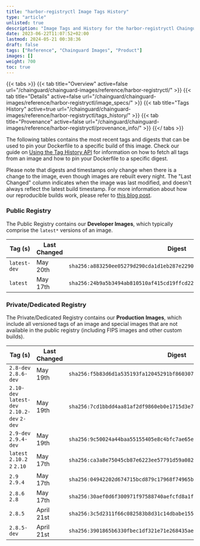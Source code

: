 ```yaml
---
title: "harbor-registryctl Image Tags History"
type: "article"
unlisted: true
description: "Image Tags and History for the harbor-registryctl Chainguard Image"
date: 2023-06-22T11:07:52+02:00
lastmod: 2024-05-21 00:38:36
draft: false
tags: ["Reference", "Chainguard Images", "Product"]
images: []
weight: 700
toc: true
---
```


{{< tabs >}}
{{< tab title="Overview" active=false url="/chainguard/chainguard-images/reference/harbor-registryctl/" >}}
{{< tab title="Details" active=false url="/chainguard/chainguard-images/reference/harbor-registryctl/image_specs/" >}}
{{< tab title="Tags History" active=true url="/chainguard/chainguard-images/reference/harbor-registryctl/tags_history/" >}}
{{< tab title="Provenance" active=false url="/chainguard/chainguard-images/reference/harbor-registryctl/provenance_info/" >}}
{{</ tabs >}}

The following tables contains the most recent tags and digests that can be used to pin your Dockerfile to a specific build of this image. Check our guide on [Using the Tag History API](/chainguard/chainguard-images/using-the-tag-history-api/) for information on how to fetch all tags from an image and how to pin your Dockerfile to a specific digest.

Please note that digests and timestamps only change when there is a change to the image, even though images are rebuilt every night. The "Last Changed" column indicates when the image was last modified, and doesn't always reflect the latest build timestamp. For more information about how our reproducible builds work, please refer to [this blog post](https://www.chainguard.dev/unchained/reproducing-chainguards-reproducible-image-builds).

### Public Registry
The Public Registry contains our **Developer Images**, which typically comprise the `latest*` versions of an image.

| Tag (s)       | Last Changed | Digest                                                                    |
|---------------|--------------|---------------------------------------------------------------------------|
|  `latest-dev` | May 20th     | `sha256:a883250ee05279d290cda1d1eb287e2290f6b0acf96ffa653d6c8413ac213e49` |
|  `latest`     | May 17th     | `sha256:24b9a5b3494ab810510af415cd19ffcd22e6c537e336ab698b3e26ad3dc64fb7` |


### Private/Dedicated Registry
The Private/Dedicated Registry contains our **Production Images**, which include all versioned tags of an image and special images that are not available in the public registry (including FIPS images and other custom builds).

| Tag (s)                                       | Last Changed | Digest                                                                    |
|-----------------------------------------------|--------------|---------------------------------------------------------------------------|
|  `2.8-dev` `2.8.6-dev`                        | May 19th     | `sha256:f5b83d6d1a535193fa12045291bf860307346f29a2d98040797e13562d9e7933` |
|  `2.10-dev` `latest-dev` `2.10.2-dev` `2-dev` | May 19th     | `sha256:7cd1bbdd4aa81af2df9860eb0e1715d3e7fade682573c3c58d7fe402e3bcab6a` |
|  `2.9-dev` `2.9.4-dev`                        | May 19th     | `sha256:9c50024a44baa55155405e8c4bfc7ae65ebbe4c2267f1c17bc03b95974975a5f` |
|  `latest` `2.10.2` `2` `2.10`                 | May 17th     | `sha256:ca3a8e75045cb87e6223ee57791d59a0827acc776dd7668bf1c63e54103ae17f` |
|  `2.9` `2.9.4`                                | May 17th     | `sha256:04942202d674715bcd879c17968f74965ba4f2786bfa0d02c9b2ef1e74fc5256` |
|  `2.8.6` `2.8`                                | May 17th     | `sha256:30aef0d6f300971f97588740aefcfd8a1f9fa985c7ae977792321e4fda9ea723` |
|  `2.8.5`                                      | April 21st   | `sha256:3c5d2311f66c082583b8d31c14dbabe155fa33a32eed4b094b849b0fe4afc02f` |
|  `2.8.5-dev`                                  | April 21st   | `sha256:3901865b6330fbec1df321e71e268435ae64bfb2dcfe85a91c5bda3794c14269` |

